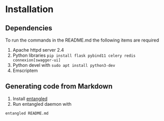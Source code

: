 # Installation

## Dependencies

To run the commands in the README.md the following items are required

1. Apache httpd server 2.4
1. Python libraries `pip install flask pybind11 celery redis connexion[swagger-ui]`
1. Python devel with `sudo apt install python3-dev`
1. Emscriptem

## Generating code from Markdown

1. Install [entangled](https://github.com/entangled/entangled)
2. Run entangled daemon with

```shell
entangled README.md
```
